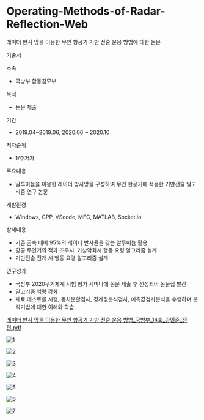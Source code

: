 # Operating-Methods-of-Radar-Reflection-Web
레이더 반사 망을 이용한 무인 항공기 기만 전술 운용 방법에 대한 논문

기술서

소속
 - 국방부 합동참모부
 
목적
 - 논문 제출
 
기간
 - 2019.04~2019.06, 2020.06 ~ 2020.10
 
 저자순위
  - 1/주저자

주요내용
 - 알루미늄을 이용한 레이더 방사망을 구성하여 무인 한공기에 적용한 기만전술 알고리즘 연구 논문

개발환경
 - Windows, CPP, VScode, MFC, MATLAB, Socket.io

상세내용
 - 기존 금속 대비 95%의 레이더 반사율을 갖는 알루미늄 활용
 - 항공 무인기의 적과 조우시, 기상악화시 행동 요령 알고리즘 설계
 - 기만전술 전개 시 행동 요령 알고리즘 설계
 
연구성과
 - 국방부 2020무기체계 시험 평가 세미나에 논문 제출 후 선정되어 논문집 발간
 - 알고리즘 역량 강화
 - 재료 테스트를 시행, 동치분할검사, 경계값분석검사, 예측값검사분석을 수행하며 분석기법에 대한 이해와 학습


[레이더 반사 망을 이용한 무인 항공기 기만 전술 운용 방법_국방부_14호_강민준_전편.pdf](https://github.com/back582/Operating-Methods-of-Radar-Reflection-Web/files/5720622/_._14._._.pdf)


![1](https://user-images.githubusercontent.com/17943248/102707199-40109900-42dc-11eb-9436-02160b0c9f53.png)

![2](https://user-images.githubusercontent.com/17943248/102707220-76e6af00-42dc-11eb-87c8-4f16774986ab.png)

![3](https://user-images.githubusercontent.com/17943248/102707238-92ea5080-42dc-11eb-9232-bc7ef66c3495.png)

![4](https://user-images.githubusercontent.com/17943248/102707252-a695b700-42dc-11eb-9db0-7f50bb788f3c.png)

![5](https://user-images.githubusercontent.com/17943248/102707261-bc0ae100-42dc-11eb-8e3c-728ac7b0fa8b.png)

![6](https://user-images.githubusercontent.com/17943248/102707267-cfb64780-42dc-11eb-8702-85e83b1aa2da.png)

![7](https://user-images.githubusercontent.com/17943248/102707272-e2c91780-42dc-11eb-8b63-f39721bf8348.png)
